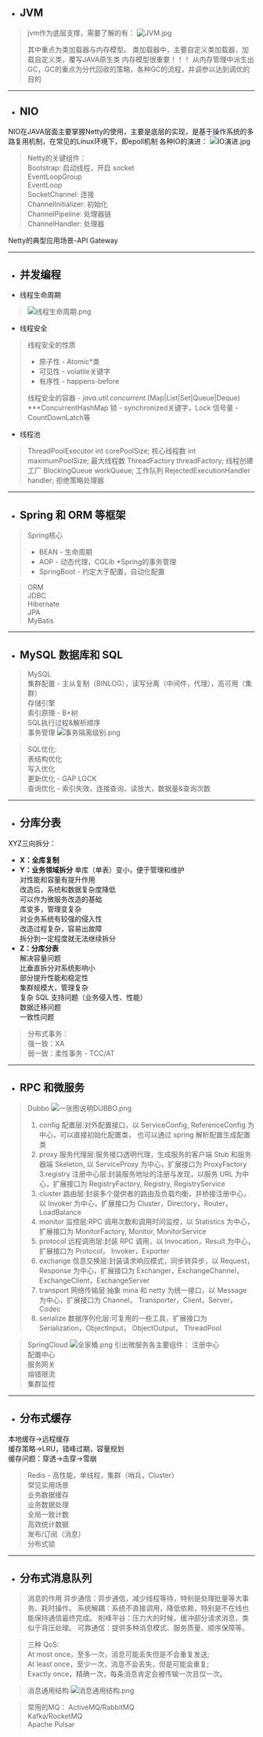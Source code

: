 + ## JVM  
>jvm作为底层支撑，需要了解的有：
![JVM.jpg](https://upload-images.jianshu.io/upload_images/12938943-1fa9c9bbef892c2b.jpg?imageMogr2/auto-orient/strip%7CimageView2/2/w/1240)
>     
>其中重点为类加载器与内存模型。
类加载器中，主要自定义类加载器，加载自定义类，覆写JAVA原生类
内存模型很重要！！！
从内存管理中派生出GC，GC的重点为分代回收的策略，各种GC的流程，并调参以达到调优的目的

---
+ ## NIO
NIO在JAVA层面主要掌握Netty的使用，主要是底层的实现，是基于操作系统的多路复用机制，在常见的Linux环境下，即epoll机制
各种IO的演进：
![IO演进.jpg](https://upload-images.jianshu.io/upload_images/12938943-28d7cbb5a1e2757e.jpg?imageMogr2/auto-orient/strip%7CimageView2/2/w/1240)


> Netty的关键组件：  
Bootstrap: 启动线程，开启 socket  
EventLoopGroup  
EventLoop  
SocketChannel: 连接  
ChannelInitializer: 初始化  
ChannelPipeline: 处理器链  
ChannelHandler: 处理器  


Netty的典型应用场景-API Gateway

---
+ ##  并发编程
* 线程生命周期
> ![线程生命周期.png](https://upload-images.jianshu.io/upload_images/12938943-7974524ff3fd15ed.png?imageMogr2/auto-orient/strip%7CimageView2/2/w/1240)

* 线程安全
>线程安全的性质
>- 原子性 - Atomic*类
>- 可见性 - volatile关键字
>- 有序性 - happens-before
>
>线程安全的容器 - *java.util.concurrent.*(Map|List|Set|Queue|Deque)
   ***ConcurrentHashMap
>锁 - synchronized关键字，Lock
>信号量 - CountDownLatch等

* 线程池
>ThreadPoolExecutor
int corePoolSize;
核心线程数
int maximumPoolSize;
最大线程数
ThreadFactory threadFactory;
线程创建工厂
BlockingQueue<Runnable> workQueue;
工作队列
RejectedExecutionHandler handler;
拒绝策略处理器
---
+ ## Spring 和 ORM 等框架
>Spring核心
>* BEAN - 生命周期
>* AOP - 动态代理，CGLib
    *Spring的事务管理
>* SpringBoot - 约定大于配置，自动化配置


>ORM  
JDBC  
Hibernate  
JPA  
MyBatis  

---
+ ## MySQL 数据库和 SQL
>MySQL  
集群配置 - 主从复制（BINLOG），读写分离（中间件，代理），高可用（集群）  
存储引擎  
索引原理 - B+树  
SQL执行过程&解析顺序  
事务管理
![事务隔离级别.png](https://upload-images.jianshu.io/upload_images/12938943-0bbc9ec2a0354387.png?imageMogr2/auto-orient/strip%7CimageView2/2/w/1240)

>SQL优化:  
表结构优化  
写入优化  
更新优化 - GAP LOCK  
查询优化 - 索引失效，连接查询，读放大，数据量&查询次数  

---
+ ##  分库分表
XYZ三向拆分：
* __X：全库复制__
* __Y：业务领域拆分__
单库（单表）变小，便于管理和维护  
对性能和容量有提升作用  
改造后，系统和数据复杂度降低  
可以作为微服务改造的基础  
库变多，管理变复杂  
对业务系统有较强的侵入性  
改造过程复杂，容易出故障  
拆分到一定程度就无法继续拆分  
* __Z：分库分表__  
解决容量问题  
比垂直拆分对系统影响小  
部分提升性能和稳定性  
集群规模大，管理复杂  
复杂 SQL 支持问题（业务侵入性、性能）  
数据迁移问题  
一致性问题  

>分布式事务：  
强一致：XA  
弱一致：柔性事务 - TCC/AT  

---

+ ## RPC 和微服务
>Dubbo
>![一张图说明DUBBO.png](https://upload-images.jianshu.io/upload_images/12938943-f336636abefba268.png?imageMogr2/auto-orient/strip%7CimageView2/2/w/1240)
>1. config 配置层:对外配置接口，以 ServiceConfig, ReferenceConfig 为中心，可以直接初始化配置类， 也可以通过 spring 解析配置生成配置类
>2. proxy 服务代理层:服务接口透明代理，生成服务的客户端 Stub 和服务器端 Skeleton, 以 ServiceProxy 为中心，扩展接口为 ProxyFactory
>3.registry 注册中心层:封装服务地址的注册与发现，以服务 URL 为中心，扩展接口为 RegistryFactory, Registry, RegistryService
>4. cluster 路由层:封装多个提供者的路由及负载均衡，并桥接注册中心，以 Invoker 为中心，扩展接口为 Cluster，Directory，Router，LoadBalance
>5. monitor 监控层:RPC 调用次数和调用时间监控，以 Statistics 为中心，扩展接口为 MonitorFactory, Monitor, MonitorService
>6. protocol 远程调用层:封装 RPC 调用，以 Invocation，Result 为中心，扩展接口为 Protocol， Invoker，Exporter
>7. exchange 信息交换层:封装请求响应模式，同步转异步，以 Request，Response 为中心，扩展接口为 Exchanger，ExchangeChannel，ExchangeClient，ExchangeServer
>8. transport 网络传输层:抽象 mina 和 netty 为统一接口，以 Message 为中心，扩展接口为 Channel， Transporter，Client，Server，Codec
>9. serialize 数据序列化层:可复用的一些工具，扩展接口为 Serialization，ObjectInput， ObjectOutput， ThreadPool




>SpringCloud
![全家桶.png](https://upload-images.jianshu.io/upload_images/12938943-7ba90aa9cc8776e0.png?imageMogr2/auto-orient/strip%7CimageView2/2/w/1240)
引出微服务各主要组件：
注册中心  
配置中心  
服务网关  
熔错限流  
集群监控  

---

+ ## 分布式缓存
本地缓存->远程缓存  
缓存策略->LRU，错峰过期，容量规划  
缓存问题：穿透->击穿->雪崩  

>Redis - 高性能，单线程，集群（哨兵，Cluster）  
>常见实用场景  
业务数据缓存  
业务数据处理  
全局一致计数  
高效统计数据  
发布/订阅（消息）  
分布式锁  

---

+ ##  分布式消息队列
>消息的作用
异步通信：异步通信，减少线程等待，特别是处理批量等大事务、耗时操作。
系统解耦：系统不直接调用，降低依赖，特别是不在线也能保持通信最终完成。
削峰平谷：压力大的时候，缓冲部分请求消息，类似于背压处理。
可靠通信：提供多种消息模式、服务质量、顺序保障等。


>三种 QoS:  
At most once，至多一次，消息可能丢失但是不会重复发送;  
At least once，至少一次，消息不会丢失，但是可能会重复;  
Exactly once，精确一次，每条消息肯定会被传输一次且仅一次。  

>消息通用结构
![消息通用结构.png](https://upload-images.jianshu.io/upload_images/12938943-1b272b66ee316e38.png?imageMogr2/auto-orient/strip%7CimageView2/2/w/1240)


>常用的MQ：
ActiveMQ/RabbitMQ  
Kafka/RocketMQ  
Apache Pulsar  
